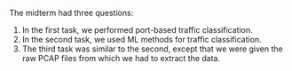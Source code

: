 The midterm had three questions:
1. In the first task, we performed port-based traffic classification.
2. In the second task, we used ML methods for traffic classification.
3. The third task was similar to the second, except that we were given the raw PCAP files from which we had to extract the data.
